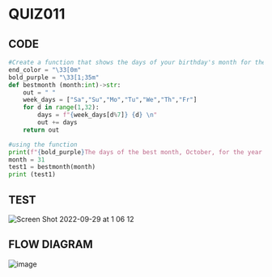 # QUIZ011

## CODE
```.py
#Create a function that shows the days of your birthday's month for the year 2022
end_color = "\33[0m"
bold_purple = "\33[1;35m"
def bestmonth (month:int)->str:
    out = " "
    week_days = ["Sa","Su","Mo","Tu","We","Th","Fr"]
    for d in range(1,32):
        days = f"{week_days[d%7]} {d} \n"
        out += days
    return out

#using the function
print(f"{bold_purple}The days of the best month, October, for the year 2022 are the following: {end_color}")
month = 31
test1 = bestmonth(month)
print (test1)
```

## TEST

![Screen Shot 2022-09-29 at 1 06 12](https://user-images.githubusercontent.com/111761417/192830119-2cd168f4-ae10-44ce-972f-2bc144332a71.png)

## FLOW DIAGRAM

![image](https://user-images.githubusercontent.com/111761417/192832985-9e892326-ec12-4a26-8227-96fb7542848e.png)

